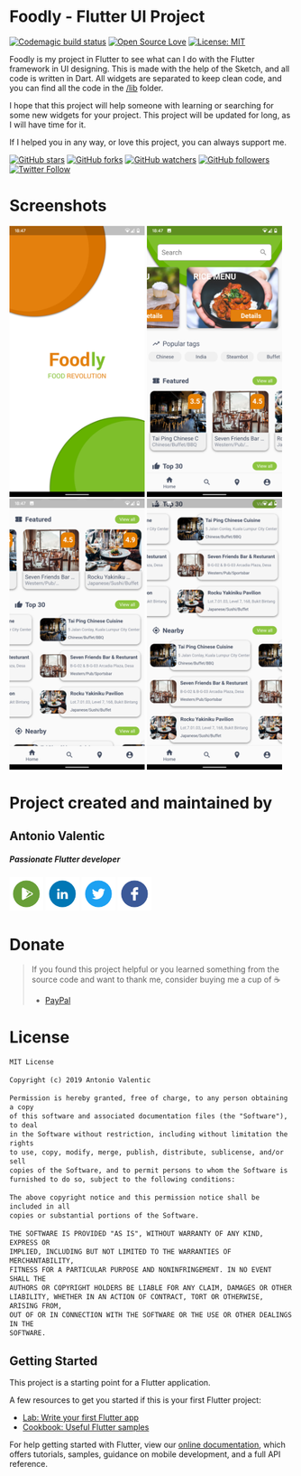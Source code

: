 # Foodly - Flutter UI Project
[![Codemagic build status](https://api.codemagic.io/apps/5d9e1a6921a400126a04c659/5d9e1a6921a400126a04c658/status_badge.svg)](https://codemagic.io/apps/5d9e1a6921a400126a04c659/5d9e1a6921a400126a04c658/latest_build)  [![Open Source Love](https://badges.frapsoft.com/os/v1/open-source.svg?v=102)](https://opensource.org/licenses/Apache-2.0)  [![License: MIT](https://img.shields.io/badge/License-MIT-yellow.svg)](https://opensource.org/licenses/MIT)

Foodly is my project in Flutter to see what can I do with the Flutter framework in UI designing. This is made with the help of the Sketch, and all code is written in Dart. All widgets are separated to keep clean code, and you can find all the code in the [/lib] folder.

I hope that this project will help someone with learning or searching for some new widgets for your project.
This project will be updated for long, as I will have time for it.

If I helped you in any way, or love this project, you can always support me.

[![GitHub stars](https://img.shields.io/github/stars/avalentic/foodly.svg?style=social&label=Star)](https://github.com/avalentic/foodly) [![GitHub forks](https://img.shields.io/github/forks/avalentic/foodly.svg?style=social&label=Fork)](https://github.com/avalentic/foodly/fork) [![GitHub watchers](https://img.shields.io/github/watchers/avalentic/foodly.svg?style=social&label=Watch)](https://github.com/avalentic/foodly) [![GitHub followers](https://img.shields.io/github/followers/avalentic.svg?style=social&label=Follow)](https://github.com/avalentic/foodly)
[![Twitter Follow](https://img.shields.io/twitter/follow/avalentic2.svg?style=social)](https://twitter.com/avalentic2)

# Screenshots
<img height="480px" src="screenshots/1.png">  <img height="480px" src="screenshots/2.png">
<img height="480px" src="screenshots/3.png">  <img height="480px" src="screenshots/4.png">

# Project created and maintained by
## Antonio Valentic
##### Passionate Flutter developer

<a href="https://play.google.com/store/apps/dev?id=5098608087857992213"><img src="https://github.com/aritraroy/social-icons/blob/master/play-store-icon.png?raw=true" width="60"></a>
<a href="https://linkedin.com/in/avalentic"><img src="https://github.com/aritraroy/social-icons/blob/master/linkedin-icon.png?raw=true" width="60"></a>
<a href="https://twitter.com/avalentic2"><img src="https://github.com/aritraroy/social-icons/blob/master/twitter-icon.png?raw=true" width="60"></a>
<a href="https://facebook.com/avalentic3"><img src="https://github.com/aritraroy/social-icons/blob/master/facebook-icon.png?raw=true" width="60"></a>

# Donate

> If you found this project helpful or you learned something from the source code and want to thank me, consider buying me a cup of :coffee:
>
> - [PayPal](https://www.paypal.me/avalentic/)

# License
```
MIT License

Copyright (c) 2019 Antonio Valentic

Permission is hereby granted, free of charge, to any person obtaining a copy
of this software and associated documentation files (the "Software"), to deal
in the Software without restriction, including without limitation the rights
to use, copy, modify, merge, publish, distribute, sublicense, and/or sell
copies of the Software, and to permit persons to whom the Software is
furnished to do so, subject to the following conditions:

The above copyright notice and this permission notice shall be included in all
copies or substantial portions of the Software.

THE SOFTWARE IS PROVIDED "AS IS", WITHOUT WARRANTY OF ANY KIND, EXPRESS OR
IMPLIED, INCLUDING BUT NOT LIMITED TO THE WARRANTIES OF MERCHANTABILITY,
FITNESS FOR A PARTICULAR PURPOSE AND NONINFRINGEMENT. IN NO EVENT SHALL THE
AUTHORS OR COPYRIGHT HOLDERS BE LIABLE FOR ANY CLAIM, DAMAGES OR OTHER
LIABILITY, WHETHER IN AN ACTION OF CONTRACT, TORT OR OTHERWISE, ARISING FROM,
OUT OF OR IN CONNECTION WITH THE SOFTWARE OR THE USE OR OTHER DEALINGS IN THE
SOFTWARE.
```

## Getting Started

This project is a starting point for a Flutter application.

A few resources to get you started if this is your first Flutter project:

- [Lab: Write your first Flutter app](https://flutter.dev/docs/get-started/codelab)
- [Cookbook: Useful Flutter samples](https://flutter.dev/docs/cookbook)

For help getting started with Flutter, view our
[online documentation](https://flutter.dev/docs), which offers tutorials,
samples, guidance on mobile development, and a full API reference.

[/lib]: <https://github.com/avalentic/foodly/tree/master/lib>
